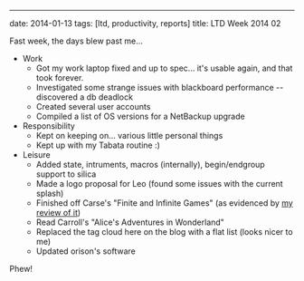 ---
date: 2014-01-13
tags: [ltd, productivity, reports]
title: LTD Week 2014 02

Fast week, the days blew past me...

  - Work
    - Got my work laptop fixed and up to spec... it's usable again, and that took forever.
    - Investigated some strange issues with blackboard performance -- discovered a db deadlock
    - Created several user accounts
    - Compiled a list of OS versions for a NetBackup upgrade
  - Responsibility
    - Kept on keeping on... various little personal things
    - Kept up with my Tabata routine :)
  - Leisure
    - Added state, intruments, macros (internally), begin/endgroup support to silica
    - Made a logo proposal for Leo (found some issues with the current splash)
    - Finished off Carse's "Finite and Infinite Games" (as evidenced by [my review of it](/2014/01/07/book-review---finite-and-infinite-games/))
    - Read Carroll's "Alice's Adventures in Wonderland"
    - Replaced the tag cloud here on the blog with a flat list (looks nicer to me)
    - Updated orison's software

Phew!